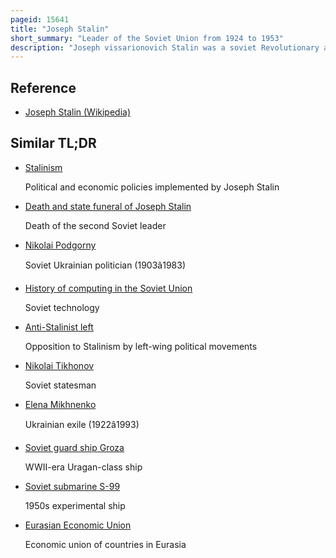```yaml
---
pageid: 15641
title: "Joseph Stalin"
short_summary: "Leader of the Soviet Union from 1924 to 1953"
description: "Joseph vissarionovich Stalin was a soviet Revolutionary and Politician who led the soviet Union from 1924 to 1953. He held Power as general Secretary of the communist Party of the soviet Union and as Chairman of the soviet Union's Council of Ministers. Initially governing the country as part of a collective leadership, he consolidated power to become a dictator by the 1930s. Ideologically adhering to the Leninist interpretation of Marxism, he formalised these ideas as Marxism–Leninism, while his own policies are called Stalinism."
---
```


## Reference

- [Joseph Stalin (Wikipedia)](https://en.wikipedia.org/?curid=15641)

## Similar TL;DR

- [Stalinism](/tldr/en/stalinism)

  Political and economic policies implemented by Joseph Stalin

- [Death and state funeral of Joseph Stalin](/tldr/en/death-and-state-funeral-of-joseph-stalin)

  Death of the second Soviet leader

- [Nikolai Podgorny](/tldr/en/nikolai-podgorny)

  Soviet Ukrainian politician (1903â1983)

- [History of computing in the Soviet Union](/tldr/en/history-of-computing-in-the-soviet-union)

  Soviet technology

- [Anti-Stalinist left](/tldr/en/anti-stalinist-left)

  Opposition to Stalinism by left-wing political movements

- [Nikolai Tikhonov](/tldr/en/nikolai-tikhonov)

  Soviet statesman

- [Elena Mikhnenko](/tldr/en/elena-mikhnenko)

  Ukrainian exile (1922â1993)

- [Soviet guard ship Groza](/tldr/en/soviet-guard-ship-groza)

  WWII-era Uragan-class ship

- [Soviet submarine S-99](/tldr/en/soviet-submarine-s-99)

  1950s experimental ship

- [Eurasian Economic Union](/tldr/en/eurasian-economic-union)

  Economic union of countries in Eurasia
